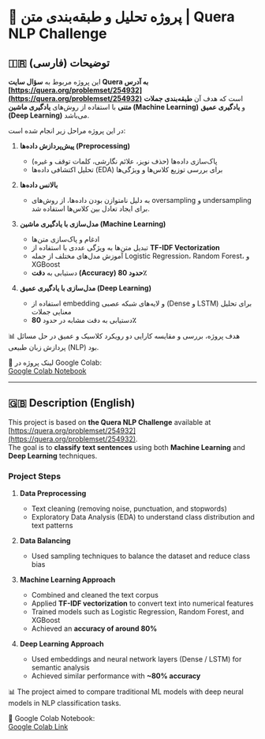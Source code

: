 # 🧠 پروژه تحلیل و طبقه‌بندی متن | Quera NLP Challenge  

## 🇮🇷 توضیحات (فارسی)

این پروژه مربوط به **سؤال سایت Quera به آدرس [https://quera.org/problemset/254932](https://quera.org/problemset/254932)** است که هدف آن **طبقه‌بندی جملات متنی** با استفاده از روش‌های **یادگیری ماشین (Machine Learning)** و **یادگیری عمیق (Deep Learning)** می‌باشد.  

در این پروژه مراحل زیر انجام شده است:

1. **پیش‌پردازش داده‌ها (Preprocessing)**  
   - پاک‌سازی داده‌ها (حذف نویز، علائم نگارشی، کلمات توقف و غیره)  
   - تحلیل اکتشافی داده‌ها (EDA) برای بررسی توزیع کلاس‌ها و ویژگی‌ها  

2. **بالانس داده‌ها**  
   - به دلیل نامتوازن بودن داده‌ها، از روش‌های oversampling و undersampling برای ایجاد تعادل بین کلاس‌ها استفاده شد.  

3. **مدل‌سازی با یادگیری ماشین (Machine Learning)**  
   - ادغام و پاک‌سازی متن‌ها  
   - تبدیل متن‌ها به ویژگی عددی با استفاده از **TF-IDF Vectorization**  
   - آموزش مدل‌های مختلف از جمله Logistic Regression، Random Forest، و XGBoost  
   - دستیابی به **دقت (Accuracy) حدود 80٪**

4. **مدل‌سازی با یادگیری عمیق (Deep Learning)**  
   - استفاده از embedding و لایه‌های شبکه عصبی (Dense و LSTM) برای تحلیل معنایی جملات  
   - دستیابی به دقت مشابه در حدود **80٪**

📊 هدف پروژه، بررسی و مقایسه کارایی دو رویکرد کلاسیک و عمیق در حل مسائل پردازش زبان طبیعی (NLP) بود.

📎 لینک پروژه در Google Colab:  
[Google Colab Notebook](https://colab.research.google.com/drive/1_hM70Hauy-SRjYVbBWttB43-MtP92vw3)

---

## 🇬🇧 Description (English)

This project is based on **the Quera NLP Challenge** available at [https://quera.org/problemset/254932](https://quera.org/problemset/254932).  
The goal is to **classify text sentences** using both **Machine Learning** and **Deep Learning** techniques.

### Project Steps

1. **Data Preprocessing**  
   - Text cleaning (removing noise, punctuation, and stopwords)  
   - Exploratory Data Analysis (EDA) to understand class distribution and text patterns  

2. **Data Balancing**  
   - Used sampling techniques to balance the dataset and reduce class bias  

3. **Machine Learning Approach**  
   - Combined and cleaned the text corpus  
   - Applied **TF-IDF vectorization** to convert text into numerical features  
   - Trained models such as Logistic Regression, Random Forest, and XGBoost  
   - Achieved an **accuracy of around 80%**

4. **Deep Learning Approach**  
   - Used embeddings and neural network layers (Dense / LSTM) for semantic analysis  
   - Achieved similar performance with **~80% accuracy**

📊 The project aimed to compare traditional ML models with deep neural models in NLP classification tasks.

📎 Google Colab Notebook:  
[Google Colab Link](https://colab.research.google.com/drive/1_hM70Hauy-SRjYVbBWttB43-MtP92vw3)
